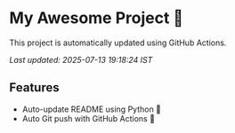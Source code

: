 # My Awesome Project 🚀

This project is automatically updated using GitHub Actions.

_Last updated: 2025-07-13 19:18:24 IST_

## Features
- Auto-update README using Python 🐍
- Auto Git push with GitHub Actions 🤖
